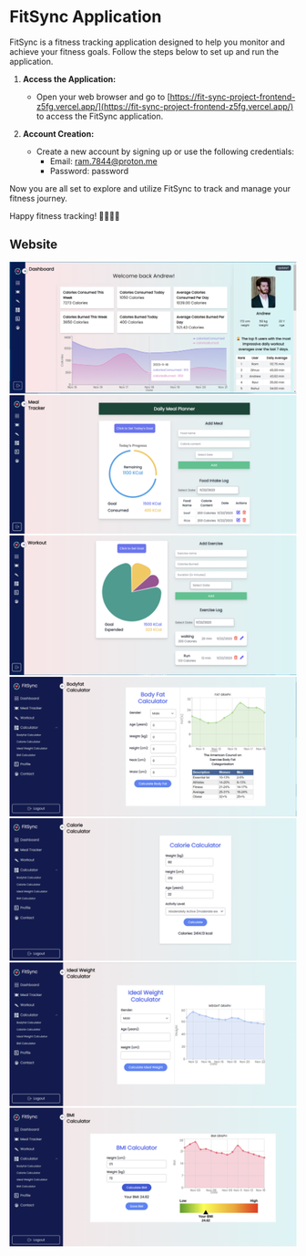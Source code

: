 # FitSync Application

FitSync is a fitness tracking application designed to help you monitor and achieve your fitness goals. Follow the steps below to set up and run the application.

1. **Access the Application:**

   - Open your web browser and go to [https://fit-sync-project-frontend-z5fg.vercel.app/](https://fit-sync-project-frontend-z5fg.vercel.app/) to access the FitSync application.

2. **Account Creation:**
   - Create a new account by signing up or use the following credentials:
     - Email: ram.7844@proton.me
     - Password: password

Now you are all set to explore and utilize FitSync to track and manage your fitness journey.

Happy fitness tracking! 🏋️‍♂️🏃‍♀️

## Website

<div align="center">
  <img src="https://github.com/kathireshG/MERN-Full-Stack-Fitness-Tracker-FitSync/raw/main/images/1.png">
  <img src="https://github.com/kathireshG/MERN-Full-Stack-Fitness-Tracker-FitSync/raw/main/images/2.png">
  <img src="https://github.com/kathireshG/MERN-Full-Stack-Fitness-Tracker-FitSync/raw/main/images/3.png">
  <img src="https://github.com/kathireshG/MERN-Full-Stack-Fitness-Tracker-FitSync/raw/main/images/4.png">
  <img src="https://github.com/kathireshG/MERN-Full-Stack-Fitness-Tracker-FitSync/raw/main/images/5.png">
  <img src="https://github.com/kathireshG/MERN-Full-Stack-Fitness-Tracker-FitSync/raw/main/images/6.png">
  <img src="https://github.com/kathireshG/MERN-Full-Stack-Fitness-Tracker-FitSync/raw/main/images/7.png">
</div>



